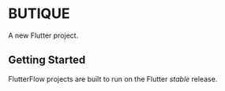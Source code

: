 # BUTIQUE

A new Flutter project.

## Getting Started

FlutterFlow projects are built to run on the Flutter _stable_ release.
